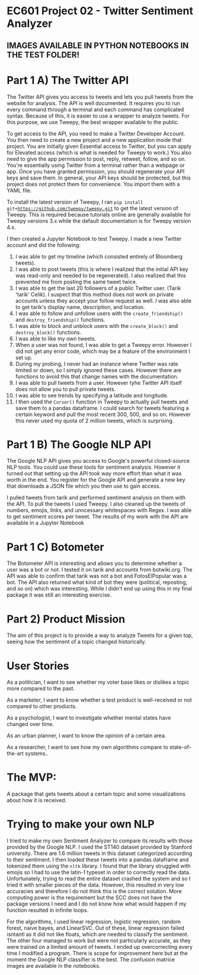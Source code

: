 # EC601 Project 02 - Twitter Sentiment Analyzer

## IMAGES AVAILABLE IN PYTHON NOTEBOOKS IN THE TEST FOLDER!

# Part 1 A) The Twitter API

The Twitter API gives you access to tweets and lets you pull tweets from the website for analysis. The API is well documented. It requires you to run every command through a terminal and each command has complicated syntax. Because of this, it is easier to use a wrapper to analyze tweets. For this purpose, we use Tweepy, the best wrapper available to the public. 

To get access to the API, you need to make a Twitter Developer Account. You then need to create a new project and a new application inside that project. You are initially given Essential access to Twitter, but you can apply for Elevated access (which is what is needed for Tweepy to work.) You also need to give the app permission to post, reply, retweet, follow, and so on. You're essentially using Twitter from a terminal rather than a webpage or app. Once you have granted permission, you should regenerate your API keys and save them. In general, your API keys should be protected, but this project does not protect them for convenience. You import them with a YAML file.

To install the latest version of Tweepy, I ran <code>pip install git+https://github.com/tweepy/tweepy.git</code> to get the latest version of Tweepy. This is required because tutorials online are generally available for Tweepy versions 3.x while the default documentation is for Tweepy version 4.x.

I then created a Jupyter Notebook to test Tweepy. I made a new Twitter account and did the following:
1. I was able to get my timeline (which consisted entirely of Bloomberg tweets). 
2. I was able to post tweets (this is where I realized that the initial API key was read-only and needed to be regenerated). I also realized that this prevented me from posting the same tweet twice.
3. I was able to get the last 20 followers of a public Twitter user. (Tarik 'tarik' Celik). I suspect that this method does not work on private accounts unless they accept your follow request as well. I was also able to get tarik's display name, description, and location.
4. I was able to follow and unfollow users with the <code>create\_friendship()</code> and <code>destroy\_friendship()</code> functions.
5. I was able to block and unblock users with the <code>create\_block()</code> and <code>destroy\_block()</code> functions.
6. I was able to like my own tweets.
7. When a user was not found, I was able to get a Tweepy error. However I did not get any error code, which may be a feature of the environment I set up.
8. During my probing, I never had an instance where Twitter was rate limited or down, so I simply ignored these cases. However there are functions to avoid this that change names with the documentation.
9. I was able to pull tweets from a user. However tyhe Twitter API itself does not allow you to pull private tweets. 
10. I was able to see trends by specifying a latitude and longitude.
11. I then used the <code>Cursor()</code> function in Tweepy to actually pull tweets and save them to a pandas dataframe. I could search for tweets featuring a certain keyword and pull the most recent 300, 500, and so on. However this never used my quota of 2 million tweets, which is surprising.

# Part 1 B) The Google NLP API

The Google NLP API gives you access to Google's powerful closed-source NLP tools. You could use these tools for sentiment analysis. However it turned out that setting up the API took way more effort than what it was worth in the end. You register for the Google API and generate a new key that downloads a JSON file which you then use to gain access.

I pulled tweets from tarik and performed sentiment analysis on them with the API. To pull the tweets I used Tweepy. I also cleaned up the tweets of numbers, emojis, links, and unncessary whitespaces with Regex. I was able to get sentiment scores per tweet. The results of my work with the API are available in a Jupyter Notebook

# Part 1 C) Botometer

The Botometer API is interesting and allows you to determine whether a user was a bot or not. I tested it on tarik and accounts from botwiki.org. The API was able to confirm that tarik was not a bot and FotosElPopular was a bot. The API also returned what kind of bot they were (political, reposting, and so on) which was interesting. While I didn't end up using this in my final package it was still an interesting exercise. 

# Part 2) Product Mission

The aim of this project is to provide a way to analyze Tweets for a given top, seeing how the sentiment of a topic changed historically.

# User Stories

As a politician, I want to see whether my voter base likes or dislikes a topic more compared to the past.

As a marketer, I want to know whether a test product is well-received or not compared to other products.

As a psychologist, I want to investigate whether mental states have changed over time.

As an urban planner, I want to know the opinion of a certain area.

As a researcher, I want to see how my own algorithms compare to state-of-the-art systems..

# The MVP:

A package that gets tweets about a certain topic and some visualizations about how it is received.

# Trying to make your own NLP

I tried to make my own Sentiment Analyzer to compare its results with those provided by the Google NLP. I used the ST140 dataset provided by Stanford university. There are 1.6 million tweets in this dataset categorized according to their sentiment. I then loaded these tweets into a pandas dataframe and tokenized them using the <code>nltk</code> library. I found that the library struggled with emojis so I had to use the latin-1 typeset in order to correctly read the data. Unfortunately, trying to read the entire dataset crashed the system and so I tried it with smaller pieces of the data. However, this resulted in very low accuracies and therefore I do not think this is the correct solution. More computing power is the requirement but the SCC does not have the package versions I need and I do not know how what would happen if my function resulted in infinite loops. 

For the algorithms, I used linear regression, logistic regression, random forest, naive bayes, and LinearSVC. Out of these, linear regression failed isntantl as it did not like floats, which are needed to classify the sentiment. The other four managed to work but were not particularly accurate, as they were trained on a limited amount of tweets. I ended up overcorrecting every time I modified a program. There is scope for improvement here but at the moment the Google NLP classifier is the best. The confusion matrice images are available in the notebooks.



